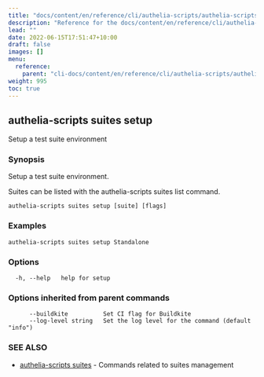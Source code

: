 ```yaml
---
title: "docs/content/en/reference/cli/authelia-scripts/authelia-scripts suites setup"
description: "Reference for the docs/content/en/reference/cli/authelia-scripts/authelia-scripts suites setup command."
lead: ""
date: 2022-06-15T17:51:47+10:00
draft: false
images: []
menu:
  reference:
    parent: "cli-docs/content/en/reference/cli/authelia-scripts/authelia-scripts"
weight: 995
toc: true
---
```


## authelia-scripts suites setup

Setup a test suite environment

### Synopsis

Setup a test suite environment.

Suites can be listed with the authelia-scripts suites list command.

```
authelia-scripts suites setup [suite] [flags]
```

### Examples

```
authelia-scripts suites setup Standalone
```

### Options

```
  -h, --help   help for setup
```

### Options inherited from parent commands

```
      --buildkite          Set CI flag for Buildkite
      --log-level string   Set the log level for the command (default "info")
```

### SEE ALSO

* [authelia-scripts suites](authelia-scripts_suites.md)	 - Commands related to suites management

